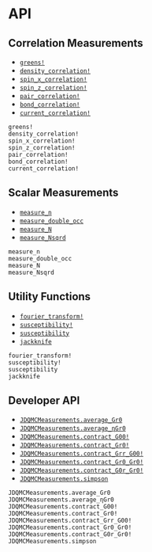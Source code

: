 # API

## Correlation Measurements

- [`greens!`](@ref)
- [`density_correlation!`](@ref)
- [`spin_x_correlation!`](@ref)
- [`spin_z_correlation!`](@ref)
- [`pair_correlation!`](@ref)
- [`bond_correlation!`](@ref)
- [`current_correlation!`](@ref)

```@docs
greens!
density_correlation!
spin_x_correlation!
spin_z_correlation!
pair_correlation!
bond_correlation!
current_correlation!
```

## Scalar Measurements

- [`measure_n`](@ref)
- [`measure_double_occ`](@ref)
- [`measure_N`](@ref)
- [`measure_Nsqrd`](@ref)

```@docs
measure_n
measure_double_occ
measure_N
measure_Nsqrd
```

## Utility Functions

- [`fourier_transform!`](@ref)
- [`susceptibility!`](@ref)
- [`susceptibility`](@ref)
- [`jackknife`](@ref)

```@docs
fourier_transform!
susceptibility!
susceptibility
jackknife
```

## Developer API

- [`JDQMCMeasurements.average_Gr0`](@ref)
- [`JDQMCMeasurements.average_ηGr0`](@ref)
- [`JDQMCMeasurements.contract_G00!`](@ref)
- [`JDQMCMeasurements.contract_Gr0!`](@ref)
- [`JDQMCMeasurements.contract_Grr_G00!`](@ref)
- [`JDQMCMeasurements.contract_Gr0_Gr0!`](@ref)
- [`JDQMCMeasurements.contract_G0r_Gr0!`](@ref)
- [`JDQMCMeasurements.simpson`](@ref)

```@docs
JDQMCMeasurements.average_Gr0
JDQMCMeasurements.average_ηGr0
JDQMCMeasurements.contract_G00!
JDQMCMeasurements.contract_Gr0!
JDQMCMeasurements.contract_Grr_G00!
JDQMCMeasurements.contract_Gr0_Gr0!
JDQMCMeasurements.contract_G0r_Gr0!
JDQMCMeasurements.simpson
```